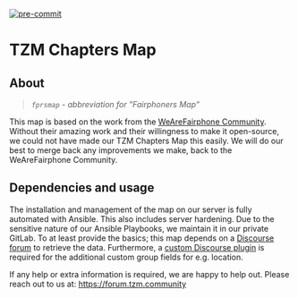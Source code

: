 [![pre-commit](https://img.shields.io/badge/pre--commit-enabled-brightgreen?logo=pre-commit&logoColor=white)](https://github.com/pre-commit/pre-commit)

# TZM Chapters Map

## About
>_`fprsmap` - abbreviation for "Fairphoners Map"_

This map is based on the work from the [WeAreFairphone Community][fpangels]. Without their amazing work and their willingness to make it open-source, we could not have made our TZM Chapters Map this easily. We will do our best to merge back any improvements we make, back to the WeAreFairphone Community.

## Dependencies and usage
The installation and management of the map on our server is fully automated with Ansible. This also includes server hardening. Due to the sensitive nature of our Ansible Playbooks, we maintain it in our private GitLab. To at least provide the basics; this map depends on a [Discourse forum][discourse] to retrieve the data. Furthermore, a [custom Discourse plugin][discourse-plugin] is required for the additional custom group fields for e.g. location.

If any help or extra information is required, we are happy to help out. Please reach out to us at: https://forum.tzm.community

[fpangels]: https://github.com/WeAreFairphone/fpangels-hp
[discourse-plugin]: https://github.com/kees-closed/discourse-group-custom-fields
[discourse]: https://discourse.org
